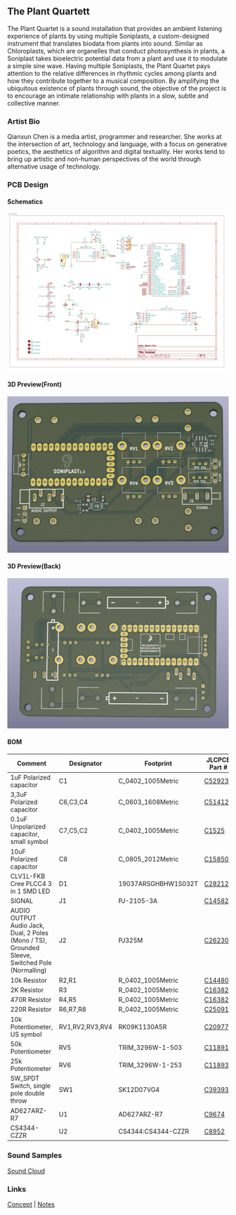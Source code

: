 ## The Plant Quartett

The Plant Quartet is a sound installation that provides an ambient listening experience of plants by using multiple Soniplasts, a custom-designed instrument that translates biodata from plants into sound. Similar as Chloroplasts, which are organelles that conduct photosynthesis in plants, a Soniplast takes bioelectric potential data from a plant and use it to modulate a simple sine wave. Having multiple Soniplasts, the Plant Quartet pays attention to the relative differences in rhythmic cycles among plants and how they contribute together to a musical composition. By amplifying the ubiquitous existence of plants through sound, the objective of the project is to encourage an intimate relationship with plants in a slow, subtle and collective manner.

### Artist Bio
Qianxun Chen is a media artist, programmer and researcher. She works at the intersection of art, technology and language, with a focus on generative poetics, the aesthetics of algorithm and digital textuality. Her works tend to bring up artistic and non-human perspectives of the world through alternative usage of technology.

### PCB Design
#### Schematics

![Schematics](https://raw.githubusercontent.com/digitalmediabremen/The-Plant-Quartett/main/pcb/schematics.png
)

#### 3D Preview(Front)

![3D Preview(Front)](https://raw.githubusercontent.com/digitalmediabremen/The-Plant-Quartett/main/pcb/3d_view_front.png
)

#### 3D Preview(Back)

![3D Preview(Back)](https://raw.githubusercontent.com/digitalmediabremen/The-Plant-Quartett/main/pcb/3d_view_back.png
)

#### BOM
|Comment                                                                                        |Designator     |Footprint          |JLCPCB Part #|
|-----------------------------------------------------------------------------------------------|---------------|-------------------|-------------|
|1uF Polarized capacitor                                                                        |C1             |C_0402_1005Metric  | [C52923](https://jlcpcb.com/parts/componentSearch?isSearch=true&searchTxt=C52923)      |
|3,3uF Polarized capacitor                                                                      |C6,C3,C4       |C_0603_1608Metric  |[C51412](https://jlcpcb.com/parts/componentSearch?isSearch=true&searchTxt=C51412)       |
|0.1uF Unpolarized capacitor, small symbol                                                      |C7,C5,C2       |C_0402_1005Metric  | [C1525](https://jlcpcb.com/parts/componentSearch?isSearch=true&searchTxt=C1525)       |
|10uF Polarized capacitor                                                                       |C8             |C_0805_2012Metric  | [C15850](https://jlcpcb.com/parts/componentSearch?isSearch=true&searchTxt=C15850)       |
|CLV1L-FKB Cree PLCC4 3 in 1 SMD LED                                                            |D1             |19037ARSGHBHW1S032T| [C282128](https://jlcpcb.com/parts/componentSearch?isSearch=true&searchTxt=C282128)     |
|SIGNAL                                                                                         |J1             |PJ-2105-3A         | [C145821](https://jlcpcb.com/parts/componentSearch?isSearch=true&searchTxt=C145821)     |
|AUDIO OUTPUT Audio Jack, Dual, 2 Poles (Mono / TS), Grounded Sleeve, Switched Pole (Normalling)|J2             |PJ325M             | [C26230](https://jlcpcb.com/parts/componentSearch?isSearch=true&searchTxt=C26230)       |
|10k Resistor                                                                                   |R2,R1          |R_0402_1005Metric  | [C144807](https://jlcpcb.com/parts/componentSearch?isSearch=true&searchTxt=C144807)     |
|2K Resistor                                                                                    |R3             |R_0402_1005Metric  |  [C163822](https://jlcpcb.com/parts/componentSearch?isSearch=true&searchTxt=C163822)      |
|470R Resistor                                                                                  |R4,R5          |R_0402_1005Metric  |  [C163829](https://jlcpcb.com/parts/componentSearch?isSearch=true&searchTxt=C163829)     |
|220R Resistor                                                                                  |R6,R7,R8       |R_0402_1005Metric  |  [C25091](https://jlcpcb.com/parts/componentSearch?isSearch=true&searchTxt=C25091)     |
|10k Potentiometer, US symbol                                                                   |RV1,RV2,RV3,RV4|RK09K1130A5R       |  [C209779](https://jlcpcb.com/parts/componentSearch?isSearch=true&searchTxt=C209779)     |
|50k Potentiometer                                                                              |RV5            |TRIM_3296W-1-503   | [C118911](https://jlcpcb.com/parts/componentSearch?isSearch=true&searchTxt=C118911)      |
|25k Potentiometer                                                                              |RV6            |TRIM_3296W-1-253   | [C118932](https://jlcpcb.com/parts/componentSearch?isSearch=true&searchTxt=C118932)      |
|SW_SPDT Switch, single pole double throw                                                       |SW1            |SK12D07VG4         | [C393937](https://jlcpcb.com/parts/componentSearch?isSearch=true&searchTxt=C393937)      |
|AD627ARZ-R7                                                                                    |U1             |AD627ARZ-R7        | [C9674](https://jlcpcb.com/parts/componentSearch?isSearch=true&searchTxt=C9674)        |
|CS4344-CZZR                                                                                    |U2             |CS4344:CS4344-CZZR | [C8952](https://jlcpcb.com/parts/componentSearch?isSearch=true&searchTxt=C8952)        |

### Sound Samples
[Sound Cloud](https://soundcloud.com/user-523089589/the-plant-quatett)

### Links
[Concept](https://github.com/digitalmediabremen/plantSonification/blob/main/concept.md) | [Notes](https://github.com/digitalmediabremen/plantSonification/blob/main/notes.md)
